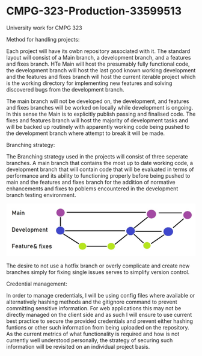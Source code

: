 # CMPG-323-Production-33599513

University work for CMPG 323

Method for handling projects:

Each project will have its owbn repository associated with it.
The standard layout will consist of a Main branch, a development
branch, and a features and fixes branch. HTe Main will host the 
presumably fully functional code, the development branch will
host the last good known working development and the features
and fixes branch will host the current iterable project which
is the working directory for implementing new features and
solving discovered bugs from the development branch.

The main branch will not be developed on, the development,
and features and fixes branches will be worked on locally
while development is ongoing. In this sense the Main is to
explicitly publish passing and finalised code. The fixes
and features branch will host the majority of development
tasks and will be backed up routinely with apparently 
working code being pushed to the development branch where
attempt to break it will be made.

Branching strategy:

The Branching strategy used in the projects will consist of
three seperate branches. A main branch that contains the most
up to date working code, a development branch that will
contain code that will be evaluated in terms of performance
and its ability to functioning properly before being pushed
to main and the features and fixes branch for the addition 
of normative enhancements and fixes to poblems encountered
in the development branch testing environment.

<img src="33599513 branching strategy.jpg" width="600"/>

The desire to not use a hotfix branch or overly complicate
and create new branches simply for fixing single issues
serves to simplify version control.

Credential management:

In order to manage credentials, I will be using config files where
available or alternatively hashing methods and the gitignore
command to prevent committing sensitive information. 
For web applications this may not be directly managed on the client
side and as such I will ensure to use current best practice to 
secure the provided credentials and prevent either hashing
funtions or other such information from being uploaded on the
repository. As the current metrics of what functionality is
required and how is not currently well understood personally, 
the strategy of securing such information will be revisited
on an individual project basis.

